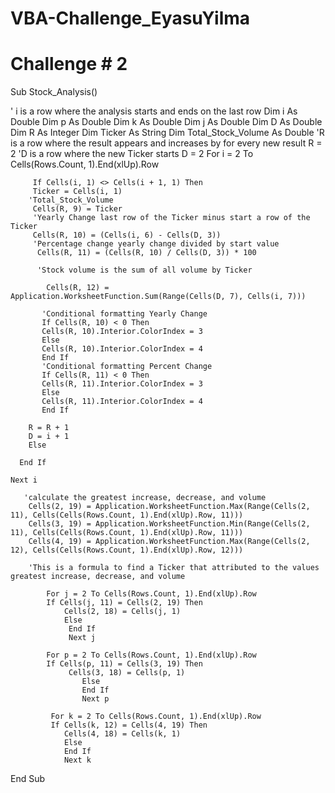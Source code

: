 # VBA-Challenge_EyasuYilma
# Challenge # 2
Sub Stock_Analysis()

' i is a row where the analysis starts and ends on the last row
Dim i As Double
Dim p As Double
Dim k As Double
Dim j As Double
Dim D As Double
Dim R As Integer
Dim Ticker As String
Dim Total_Stock_Volume As Double
'R is a row where the result appears and increases by for every new result
R = 2
'D is a row where the new Ticker starts
D = 2
    For i = 2 To Cells(Rows.Count, 1).End(xlUp).Row

         If Cells(i, 1) <> Cells(i + 1, 1) Then
         Ticker = Cells(i, 1)
        'Total_Stock_Volume
         Cells(R, 9) = Ticker
         'Yearly Change last row of the Ticker minus start a row of the Ticker
         Cells(R, 10) = (Cells(i, 6) - Cells(D, 3))
         'Percentage change yearly change divided by start value
          Cells(R, 11) = (Cells(R, 10) / Cells(D, 3)) * 100
          
          'Stock volume is the sum of all volume by Ticker
            
            Cells(R, 12) = Application.WorksheetFunction.Sum(Range(Cells(D, 7), Cells(i, 7)))
           
           'Conditional formatting Yearly Change
           If Cells(R, 10) < 0 Then
           Cells(R, 10).Interior.ColorIndex = 3
           Else
           Cells(R, 10).Interior.ColorIndex = 4
           End If
           'Conditional formatting Percent Change
           If Cells(R, 11) < 0 Then
           Cells(R, 11).Interior.ColorIndex = 3
           Else
           Cells(R, 11).Interior.ColorIndex = 4
           End If
                 
        R = R + 1
        D = i + 1
        Else
                                  
      End If
      
    Next i
              
       'calculate the greatest increase, decrease, and volume
        Cells(2, 19) = Application.WorksheetFunction.Max(Range(Cells(2, 11), Cells(Cells(Rows.Count, 1).End(xlUp).Row, 11)))
        Cells(3, 19) = Application.WorksheetFunction.Min(Range(Cells(2, 11), Cells(Cells(Rows.Count, 1).End(xlUp).Row, 11)))
        Cells(4, 19) = Application.WorksheetFunction.Max(Range(Cells(2, 12), Cells(Cells(Rows.Count, 1).End(xlUp).Row, 12)))
        
        'This is a formula to find a Ticker that attributed to the values greatest increase, decrease, and volume
        
            For j = 2 To Cells(Rows.Count, 1).End(xlUp).Row
            If Cells(j, 11) = Cells(2, 19) Then
                Cells(2, 18) = Cells(j, 1)
                Else
                 End If
                 Next j
                 
            For p = 2 To Cells(Rows.Count, 1).End(xlUp).Row
            If Cells(p, 11) = Cells(3, 19) Then
                 Cells(3, 18) = Cells(p, 1)
                    Else
                    End If
                    Next p
                    
             For k = 2 To Cells(Rows.Count, 1).End(xlUp).Row
             If Cells(k, 12) = Cells(4, 19) Then
                Cells(4, 18) = Cells(k, 1)
                Else
                End If
                Next k
        
                       
End Sub



